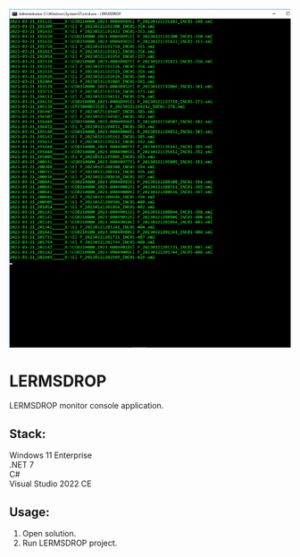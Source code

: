 ![Preview](Preview.png?raw=true "Preview")

# LERMSDROP
LERMSDROP monitor console application.

## Stack:

Windows 11 Enterprise\
.NET 7\
C#\
Visual Studio 2022 CE

## Usage:

1. Open solution.
2. Run LERMSDROP project.